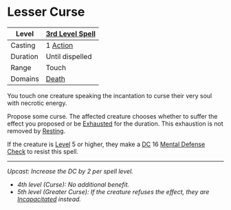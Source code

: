 # Lesser Curse

| Level    | [3rd Level Spell](3rd%20Level%20Spells.md)                            |
| -------- | --------------------------------------------------------------------- |
| Casting  | 1 [Action](../../../../Game%20Procedures/Core%20Procedures/Action.md) |
| Duration | Until dispelled                                                       |
| Range    | Touch                                                                 |
| Domains  | [Death](../../Spell%20Domains/Death.md)                               |

You touch one creature speaking the incantation to curse their very soul with necrotic energy.

Propose some curse. The affected creature chooses whether to suffer the effect you proposed or be [Exhausted](../../../../Game%20Procedures/Conditions/Exhausted.md) for the duration. This exhaustion is not removed by [Resting](../../../../Game%20Procedures/Core%20Procedures/Resting.md).

If the creature is [Level](../../../../Player%20Characters/Derived%20Statistics/Level.md) 5 or higher, they make a [DC](../../../../Game%20Procedures/Core%20Procedures/DC.md) 16 [Mental Defense](../../../../Player%20Characters/Derived%20Statistics/Mental%20Defense.md) [Check](../../../../Game%20Procedures/Core%20Procedures/Check.md) to resist this spell.

---
*Upcast: Increase the DC by 2 per spell level.*
- *4th level (Curse): No additional benefit.*
- *5th level (Greater Curse): If the creature refuses the effect, they are [Incapacitated](../../../../Game%20Procedures/Conditions/Incapacitated.md) instead.*
